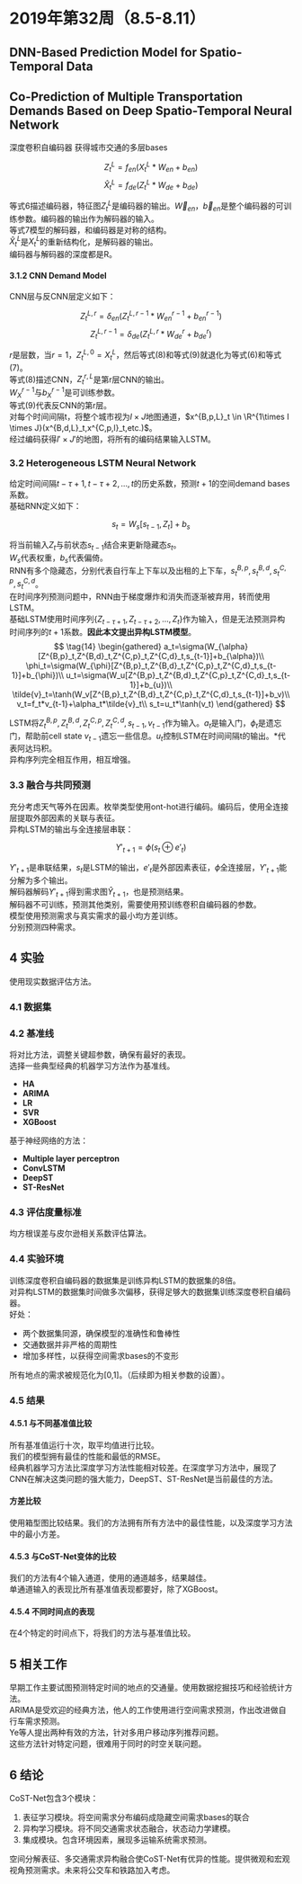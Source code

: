 # 2019年第32周（8.5-8.11）

## DNN-Based Prediction Model for Spatio-Temporal Data

## Co-Prediction of Multiple Transportation Demands Based on Deep Spatio-Temporal Neural Network

深度卷积自编码器 获得城市交通的多层bases

$$\tag{6} Z^L_t=f_{en}(X^L_t*W_{en}+b_{en})$$
$$\tag{7} \hat X^L_t=f_{de}(Z^L_t*W_{de}+b_{de})$$

等式6描述编码器，特征图$Z^L_t$是编码器的输出。$\vec{W}_{en}$，$\vec{b}_{en}$是整个编码器的可训练参数。编码器的输出作为解码器的输入。  
等式7模型的解码器，和编码器是对称的结构。  
$\hat X^L_t$是$X^L_t$的重新结构化，是解码器的输出。  
编码器与解码器的深度都是R。  

#### 3.1.2 CNN Demand Model

CNN层与反CNN层定义如下：

$$\tag{8} Z^{L,r}_t=\delta_{en}(Z^{L,r-1}_t*W^{r-1}_{en}+b^{r-1}_{en})$$
$$\tag{9} Z^{L,r-1}_t=\delta_{de}(Z^{L,r}_t*W^r_{de}+b^r_{de})$$

$r$是层数，当$r=1$，$Z^{L,0}_t=X^L_t$，然后等式(8)和等式(9)就退化为等式(6)和等式(7)。  
等式(8)描述CNN，$Z^{r,L}_t$是第r层CNN的输出。  
$W^{r-1}_X$与$b^{r-1}_X$是可训练参数。  
等式(9)代表反CNN的第r层。  
对每个时间间隔t，将整个城市视为$I \times J$地图通道，$x^{B,p,L}_t \in \R^{1\times I \times J}(x^{B,d,L}_t,x^{C,p,l}_t,etc.)$。  
经过编码获得$I' \times J'$的地图，将所有的编码结果输入LSTM。

### 3.2 Heterogeneous LSTM Neural Network

给定时间间隔$t- \tau +1,t-\tau+2,...,t$的历史系数，预测$t+1$的空间demand bases系数。  
基础RNN定义如下：

$$\tag{10} s_t=W_s[s_{t-1},Z_t]+b_s$$

将当前输入$Z_t$与前状态$s_{t-1}$结合来更新隐藏态$s_t$。  
$W_s$代表权重，$b_s$代表偏倚。  
RNN有多个隐藏态，分别代表自行车上下车以及出租的上下车，$s_t^{B,p},s_t^{B,d},s_t^{C,p},s_t^{C,d}$。  
在时间序列预测问题中，RNN由于梯度爆炸和消失而逐渐被弃用，转而使用LSTM。  
基础LSTM使用时间序列$\{Z_{t-\tau+1},Z_{t-\tau+2},...,Z_t\}$作为输入，但是无法预测异构时间序列的$t+1$系数。__因此本文提出异构LSTM模型__。  
$$
\tag{14}
\begin{gathered}
a_t=\sigma(W_{\alpha}[Z^{B,p}_t,Z^{B,d}_t,Z^{C,p}_t,Z^{C,d}_t,s_{t-1}]+b_{\alpha})\\
\phi_t=\sigma(W_{\phi}[Z^{B,p}_t,Z^{B,d}_t,Z^{C,p}_t,Z^{C,d}_t,s_{t-1}]+b_{\phi})\\
u_t=\sigma(W_u[Z^{B,p}_t,Z^{B,d}_t,Z^{C,p}_t,Z^{C,d}_t,s_{t-1}]+b_{u})\\
\tilde{v}_t=\tanh(W_v[Z^{B,p}_t,Z^{B,d}_t,Z^{C,p}_t,Z^{C,d}_t,s_{t-1}]+b_v)\\
v_t=f_t*v_{t-1}+\alpha_t*\tilde{v}_t\\
s_t=u_t*\tanh(v_t)
\end{gathered}
$$

LSTM将$Z^{B,p}_t,Z^{B,d}_t,Z^{C,p}_t,Z^{C,d}_t,s_{t-1},v_{t-1}$作为输入。$a_t$是输入门，$\phi_t$是遗忘门，帮助前cell state $v_{t-1}$遗忘一些信息。$u_t$控制LSTM在时间间隔t的输出。*代表阿达玛积。  
异构序列完全相互作用，相互增强。

### 3.3 融合与共同预测

充分考虑天气等外在因素。枚举类型使用ont-hot进行编码。编码后，使用全连接层提取外部因素的关联与表征。  
异构LSTM的输出与全连接层串联：

$$\tag{15} Y'_{t+1}=\phi(s_t\oplus e'_t)$$

$Y'_{t+1}$是串联结果，$s_t$是LSTM的输出，$e'_t$是外部因素表征，$\phi$全连接层，$Y'_{t+1}$能分解为多个输出。  
解码器解码$Y'_{t+1}$得到需求图$\hat{Y}_{t+1}$，也是预测结果。  
解码器不可训练，预测其他类别，需要使用预训练卷积自编码器的参数。  
模型使用预测需求与真实需求的最小均方差训练。  
分别预测四种需求。

## 4 实验

使用现实数据评估方法。

### 4.1 数据集

### 4.2 基准线

将对比方法，调整关键超参数，确保有最好的表现。  
选择一些典型经典的机器学习方法作为基准线。

* __HA__
* __ARIMA__
* __LR__
* __SVR__
* __XGBoost__

基于神经网络的方法：

* __Multiple layer perceptron__
* __ConvLSTM__
* __DeepST__
* __ST-ResNet__

### 4.3 评估度量标准

均方根误差与皮尔逊相关系数评估算法。

### 4.4 实验环境

训练深度卷积自编码器的数据集是训练异构LSTM的数据集的8倍。  
对异构LSTM的数据集时间做多次偏移，获得足够大的数据集训练深度卷积自编码器。  
好处：

* 两个数据集同源，确保模型的准确性和鲁棒性
* 交通数据并非严格的周期性
* 增加多样性，以获得空间需求bases的不变形

所有地点的需求被规范化为[0,1]。（后续即为相关参数的设置）。

### 4.5 结果

#### 4.5.1 与不同基准值比较

所有基准值运行十次，取平均值进行比较。  
我们的模型拥有最佳的性能和最低的RMSE。  
经典机器学习方法比深度学习方法性能相对较差。在深度学习方法中，展现了CNN在解决这类问题的强大能力，DeepST、ST-ResNet是当前最佳的方法。

#### 方差比较

使用箱型图比较结果。我们的方法拥有所有方法中的最佳性能，以及深度学习方法中的最小方差。

#### 4.5.3 与CoST-Net变体的比较

我们的方法有4个输入通道，使用的通道越多，结果越佳。  
单通道输入的表现比所有基准值表现都要好，除了XGBoost。

#### 4.5.4 不同时间点的表现

在4个特定的时间点下，将我们的方法与基准值比较。

## 5 相关工作

早期工作主要试图预测特定时间的地点的交通量。使用数据挖掘技巧和经验统计方法。  
ARIMA是受欢迎的经典方法，他人的工作使用进行空间需求预测，作出改进做自行车需求预测。  
Ye等人提出两种有效的方法，针对多用户移动序列推荐问题。  
这些方法针对特定问题，很难用于同时的时空关联问题。  

## 6 结论

CoST-Net包含3个模块：

1. 表征学习模块。将空间需求分布编码成隐藏空间需求bases的联合
2. 异构学习模块。将不同交通需求状态融合，状态动力学建模。
3. 集成模块。包含环境因素，展现多运输系统需求预测。

空间分解表征、多交通需求异构融合使CoST-Net有优异的性能。提供微观和宏观视角预测需求。未来将公交车和铁路加入考虑。
